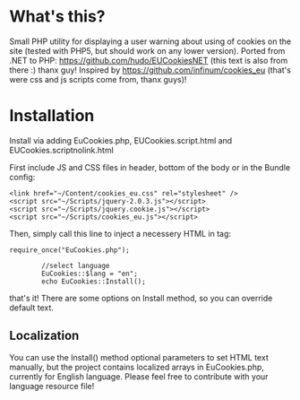 # What's this?

Small PHP utility for displaying a user warning about using of cookies on the site (tested with PHP5, but should work on any lower version). Ported from .NET to PHP: https://github.com/hudo/EUCookiesNET (this text is also from there :) thanx guy! Inspired by https://github.com/infinum/cookies_eu (that's were css and js scripts come from, thanx guys)!

# Installation

Install via adding EuCookies.php, EUCookies.script.html and EUCookies.scriptnolink.html

First include JS and CSS files in header, bottom of the body or in the Bundle config:

    <link href="~/Content/cookies_eu.css" rel="stylesheet" />
    <script src="~/Scripts/jquery-2.0.3.js"></script>
    <script src="~/Scripts/jquery.cookie.js"></script>
    <script src="~/Scripts/cookies_eu.js"></script>
    

Then, simply call this line to inject a necessery HTML in <body> tag:

    require_once("EuCookies.php");
			
			//select language
			EuCookies::$lang = "en";
			echo EuCookies::Install();


that's it! There are some options on Install method, so you can override default text.


## Localization

You can use the Install() method optional parameters to set HTML text manually, but the project contains localized arrays in EuCookies.php, currently for English language. Please feel free to contribute with your language resource file!
